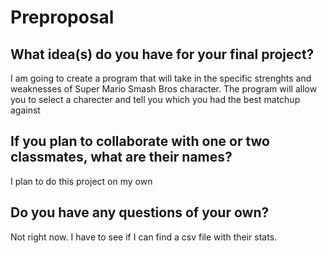 # Preproposal

## What idea(s) do you have for your final project?

I am going to create a program that will take in the specific strenghts and weaknesses of Super Mario Smash Bros character. The program will allow you to select a charecter and tell you which you had the best matchup against  

## If you plan to collaborate with one or two classmates, what are their names?

I plan to do this project on my own 

## Do you have any questions of your own?

Not right now. I have to see if I can find a csv file with their stats. 
